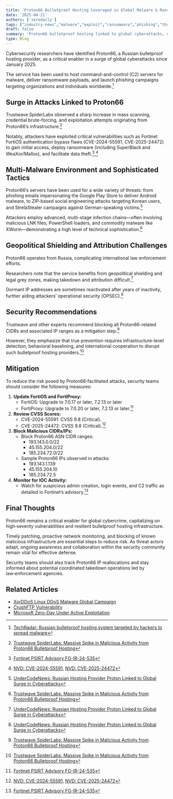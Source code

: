 ```yaml
---
title: 'Proton66 Bulletproof Hosting Leveraged in Global Malware & Ransomware Wave (CVE‑2024‑55591, CVE‑2025‑24472)'
date: '2025-04-21'
authors: ['zerodaily']
tags: ["industry-news","malware","exploit","ransomware","phishing","threat‑intelligence", "botnet"]
draft: false
summary: 'Proton66 bulletproof hosting linked to global cyberattacks, malware, ransomware, and phishing campaigns targeting organizations worldwide.'
type: Blog
---
```


Cybersecurity researchers have identified Proton66, a Russian bulletproof hosting provider, as a critical enabler in a surge of global cyberattacks since January 2025.

The service has been used to host command-and-control (C2) servers for malware, deliver ransomware payloads, and launch phishing campaigns targeting organizations and individuals worldwide.[^1]

## Surge in Attacks Linked to Proton66

Trustwave SpiderLabs observed a sharp increase in mass scanning, credential brute-forcing, and exploitation attempts originating from Proton66’s infrastructure.[^3]

Notably, attackers have exploited critical vulnerabilities such as Fortinet FortiOS authentication bypass flaws (CVE-2024-55591, CVE-2025-24472) to gain initial access, deploy ransomware (including SuperBlack and WeaXor/Mallox), and facilitate data theft.[^4],[^5]

## Multi-Malware Environment and Sophisticated Tactics

Proton66’s servers have been used for a wide variety of threats: from phishing emails impersonating the Google Play Store to deliver Android malware, to ZIP-based social engineering attacks targeting Korean users, and StrelaStealer campaigns against German-speaking victims.[^2]

Attackers employ advanced, multi-stage infection chains—often involving malicious LNK files, PowerShell loaders, and commodity malware like XWorm—demonstrating a high level of technical sophistication.[^3]

## Geopolitical Shielding and Attribution Challenges

Proton66 operates from Russia, complicating international law enforcement efforts.

Researchers note that the service benefits from geopolitical shielding and legal grey zones, making takedown and attribution difficult.[^2]

Dormant IP addresses are sometimes reactivated after years of inactivity, further aiding attackers’ operational security (OPSEC).[^2]

## Security Recommendations

Trustwave and other experts recommend blocking all Proton66-related CIDRs and associated IP ranges as a mitigation step.[^3]

However, they emphasize that true prevention requires infrastructure-level detection, behavioral baselining, and international cooperation to disrupt such bulletproof hosting providers.[^3]

## Mitigation

To reduce the risk posed by Proton66‑facilitated attacks, security teams should consider the following measures:

1. **Update FortiOS and FortiProxy:**
   - FortiOS: Upgrade to 7.0.17 or later, 7.2.13 or later
   - FortiProxy: Upgrade to 7.0.20 or later, 7.2.13 or later.[^4]
2. **Review CVSS Scores:**
   - CVE-2024-55591: CVSS 9.8 (Critical).
   - CVE-2025-24472: CVSS 9.8 (Critical).[^5]
3. **Block Malicious CIDRs/IPs:**
   - Block Proton66 ASN CIDR ranges:
     - 193.143.0.0/22
     - 45.155.204.0/22
     - 185.234.72.0/22
   - Sample Proton66 IPs observed in attacks:
     - 193.143.1.139
     - 45.155.204.10
     - 185.234.72.5
4. **Monitor for IOC Activity:**
   - Watch for suspicious admin creation, login events, and C2 traffic as detailed in Fortinet’s advisory.[^4]

## Final Thoughts

Proton66 remains a critical enabler for global cybercrime, capitalizing on high‑severity vulnerabilities and resilient bulletproof hosting infrastructure.

Timely patching, proactive network monitoring, and blocking of known malicious infrastructure are essential steps to reduce risk. As threat actors adapt, ongoing awareness and collaboration within the security community remain vital for effective defense.

Security teams should also track Proton66 IP reallocations and stay informed about potential coordinated takedown operations led by law‑enforcement agencies.

## Related Articles

- [XorDDoS Linux DDoS Malware Global Campaign](/blog/2025-04-18-xorddos-linux-ddos-malware-global-campaign)
- [CrushFTP Vulnerability](/blog/2025-04-13-crushftp-vulnerability)
- [Microsoft Zero-Day Under Active Exploitation](/blog/2025-04-08-microsoft-zero-day)

[^1]: [TechRadar: Russian bulletproof hosting system targeted by hackers to spread malware](https://www.techradar.com/pro/security/russian-bulletproof-hosting-system-targeted-by-hackers-to-spread-malware)
[^2]: [UnderCodeNews: Russian Hosting Provider Proton Linked to Global Surge in Cyberattacks](https://undercodenews.com/russian-hosting-provider-proton-linked-to-global-surge-in-cyberattacks/)
[^3]: [Trustwave SpiderLabs: Massive Spike in Malicious Activity from Proton66 Bulletproof Hosting](https://www.trustwave.com/en-us/resources/blogs/spiderlabs-blog/massive-spike-in-malicious-activity-from-proton66-bulletproof-hosting/)
[^4]: [Fortinet PSIRT Advisory FG-IR-24-535](https://fortiguard.fortinet.com/psirt/FG-IR-24-535)
[^5]: [NVD: CVE-2024-55591](https://nvd.nist.gov/vuln/detail/CVE-2024-55591), [NVD: CVE-2025-24472](https://nvd.nist.gov/vuln/detail/CVE-2025-24472)
